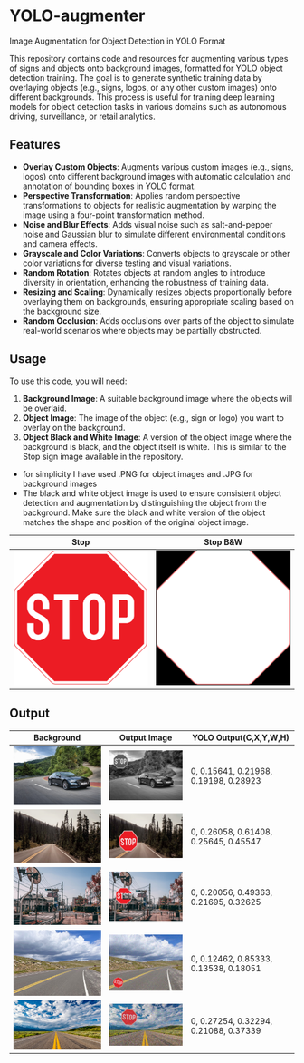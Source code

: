 # YOLO-augmenter
Image Augmentation for Object Detection in YOLO Format


This repository contains code and resources for augmenting various types of signs and objects onto background images, formatted for YOLO object detection training. The goal is to generate synthetic training data by overlaying objects (e.g., signs, logos, or any other custom images) onto different backgrounds. This process is useful for training deep learning models for object detection tasks in various domains such as autonomous driving, surveillance, or retail analytics.

## Features
- **Overlay Custom Objects**: Augments various custom images (e.g., signs, logos) onto different background images with automatic calculation and annotation of bounding boxes in YOLO format.
- **Perspective Transformation**: Applies random perspective transformations to objects for realistic augmentation by warping the image using a four-point transformation method.
- **Noise and Blur Effects**: Adds visual noise such as salt-and-pepper noise and Gaussian blur to simulate different environmental conditions and camera effects.
- **Grayscale and Color Variations**: Converts objects to grayscale or other color variations for diverse testing and visual variations.
- **Random Rotation**: Rotates objects at random angles to introduce diversity in orientation, enhancing the robustness of training data.
- **Resizing and Scaling**: Dynamically resizes objects proportionally before overlaying them on backgrounds, ensuring appropriate scaling based on the background size.
- **Random Occlusion**: Adds occlusions over parts of the object to simulate real-world scenarios where objects may be partially obstructed.

## Usage
To use this code, you will need:
1. **Background Image**: A suitable background image where the objects will be overlaid.
2. **Object Image**: The image of the object (e.g., sign or logo) you want to overlay on the background.
3. **Object Black and White Image**: A version of the object image where the background is black, and the object itself is white. This is similar to the Stop sign image available in the repository.
- for simplicity I have used .PNG for object images and .JPG for background images
- The black and white object image is used to ensure consistent object detection and augmentation by distinguishing the object from the background. Make sure the black and white version of the object matches the shape and position of the original object image.


| Stop | Stop B&W |
| -------- | -------- |
| <img src="stop.png" width="300"/> | <img src="stop%20BW.png" width="300"/> |


## Output

| Background | Output Image | YOLO Output(C,X,Y,W,H) |
| -------- | -------- | -------- |
| <img src="Demo/bg0.jpg" width="300"/> | <img src="Demo/aug0.jpg" width="300"/> | 0, 0.15641, 0.21968, 0.19198, 0.28923 |
| <img src="Demo/bg1.jpg" width="300"/> | <img src="Demo/aug1.jpg" width="300"/> | 0, 0.26058, 0.61408, 0.25645, 0.45547 |
| <img src="Demo/bg2.jpg" width="300"/> | <img src="Demo/aug2.jpg" width="300"/> | 0, 0.20056, 0.49363, 0.21695, 0.32625 | 
| <img src="Demo/bg3.jpg" width="300"/> | <img src="Demo/aug3.jpg" width="300"/> | 0, 0.12462, 0.85333, 0.13538, 0.18051 |
| <img src="Demo/bg4.jpg" width="300"/> | <img src="Demo/aug4.jpg" width="300"/> | 0, 0.27254, 0.32294, 0.21088, 0.37339 |


